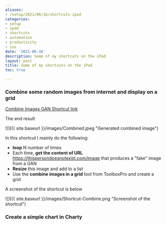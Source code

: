 ```yaml
---
aliases:
- /setup/2021/06/16/shortcuts-ipad
categories:
- setup
- ipad
- shortcuts
- automation
- productivity
- ios
date: '2021-06-16'
description: Some of my shortcuts on the iPad
layout: post
title: Some of my shortcuts on the iPad
toc: true

---
```


### Combine some random images from internet and display on a grid

[Combine Images GAN Shortcut link](https://www.icloud.com/shortcuts/9706f1ae082a46ac9e9c259bba614487)

The end result

![]({{ site.baseurl }}/images/Combined.jpeg "Generated combined image")

In this shortcut I mainly do the following:
- **loop** N number of times
- Each time, **get the content of URL** https://thispersondoesnotexist.com/image that produces a "fake" image from a GAN
- **Resize** this image and add to a list
- Use the **combine images in a grid** tool from ToolboxPro and create a grid

A screenshot of the shortcut is below

 ![]({{ site.baseurl }}/images/Shortcut-Combine.png "Screenshot of the shortcut")


### Create a simple chart in Charty






 
 
